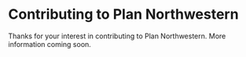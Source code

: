 # Contributing to Plan Northwestern

Thanks for your interest in contributing to Plan Northwestern. More information coming soon.
